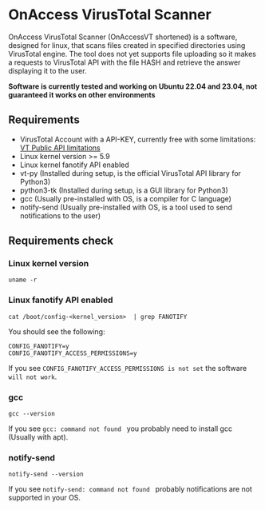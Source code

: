 # OnAccess VirusTotal Scanner
OnAccess VirusTotal Scanner (OnAccessVT shortened) is a software, designed for linux, that scans files created in specified directories using VirusTotal engine.
The tool does not yet supports file uploading so it makes a requests to VirusTotal API with the file HASH and retrieve the answer displaying it to the user.

**Software is currently tested and working on Ubuntu 22.04 and 23.04, not guaranteed it works on other environments**

## Requirements
  * VirusTotal Account with a API-KEY, currently free with some limitations: [VT Public API limitations](https://developers.virustotal.com/reference/public-vs-premium-api)
  * Linux kernel version >= 5.9
  * Linux kernel fanotify API enabled
  * vt-py (Installed during setup, is the official VirusTotal API library for Python3)
  * python3-tk (Installed during setup, is a GUI library for Python3)
  * gcc (Usually pre-installed with OS, is a compiler for C language)
  * notify-send (Usually pre-installed with OS, is a tool used to send notifications to the user)

## Requirements check
### Linux kernel version
``` 
uname -r
```
### Linux fanotify API enabled
``` 
cat /boot/config-<kernel_version>  | grep FANOTIFY
```

You should see the following:
```
CONFIG_FANOTIFY=y
CONFIG_FANOTIFY_ACCESS_PERMISSIONS=y
```
If you see ` CONFIG_FANOTIFY_ACCESS_PERMISSIONS is not set ` the software `will not work`.
### gcc
```
gcc --version
```
If you see `gcc: command not found ` you probably need to install gcc (Usually with apt).
### notify-send
```
notify-send --version
```
If you see `notify-send: command not found ` probably notifications are not supported in your OS.
